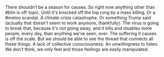 There shouldn’t be a season for causes. So right now anything other than #blm is off-topic. Until it's knocked off the top rung by a mass killing. Or a #metoo scandal. A climate crisis catastrophe. Or something Trump said (actually that doesn't seem to work anymore, thankfully). The virus is going to break that, because it's not going away, and it kills and disables more people, every day, than anything we've seen, ever. The suffering it causes is off the scale. But we should be able to see the thread that connects all these things. A lack of collective consciousness. An unwillingness to listen. We don't think, we only feel and those feelings are easily manipulated.
